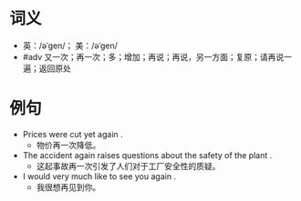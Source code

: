 # 词义
- 英：/əˈɡen/； 美：/əˈɡen/
- #adv 又一次；再一次；多；增加；再说；再说，另一方面；复原；请再说一遍；返回原处
# 例句
- Prices were cut yet again .
	- 物价再一次降低。
- The accident again raises questions about the safety of the plant .
	- 这起事故再一次引发了人们对于工厂安全性的质疑。
- I would very much like to see you again .
	- 我很想再见到你。
